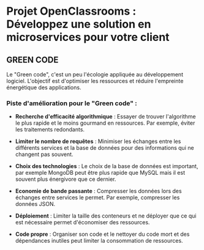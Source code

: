# Projet OpenClassrooms : Développez une solution en microservices pour votre client

## GREEN CODE

Le "Green code", c'est un peu l'écologie appliquée au développement logiciel. L'objectif est d'optimiser les ressources et réduire l'empreinte énergétique des applications.

### Piste d'amélioration pour le "Green code" :

- **Recherche d'efficacité algorithmique** : Essayer de trouver l'algorithme le plus rapide et le moins gourmand en ressources. Par exemple, éviter les traitements redondants.

- **Limiter le nombre de requêtes** : Minimiser les échanges entre les différents services et la base de données pour des informations qui ne changent pas souvent.

- **Choix des technologies** : Le choix de la base de données est important, par exemple MongoDB peut être plus rapide que MySQL mais il est souvent plus énergivore que ce dernier.

- **Economie de bande passante** : Compresser les données lors des échanges entre services le permet. Par exemple, compresser les données JSON.

- **Déploiement** : Limiter la taille des conteneurs et ne déployer que ce qui est nécessaire permet d'économiser des ressources.

- **Code propre** : Organiser son code et le nettoyer du code mort et des dépendances inutiles peut limiter la consommation de ressources.
